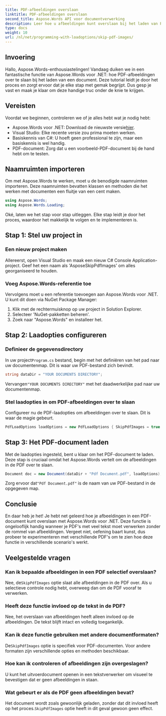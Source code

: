```yaml
---
title: PDF-afbeeldingen overslaan
linktitle: PDF-afbeeldingen overslaan
second_title: Aspose.Words API voor documentverwerking
description: Leer hoe u afbeeldingen kunt overslaan bij het laden van PDF-documenten met Aspose.Words voor .NET. Volg deze stapsgewijze handleiding voor naadloze tekstextractie.
type: docs
weight: 10
url: /nl/net/programming-with-loadoptions/skip-pdf-images/
---
```

## Invoering

Hallo, Aspose.Words-enthousiastelingen! Vandaag duiken we in een fantastische functie van Aspose.Words voor .NET: hoe PDF-afbeeldingen over te slaan bij het laden van een document. Deze tutorial leidt je door het proces en zorgt ervoor dat je elke stap met gemak begrijpt. Dus gesp je vast en maak je klaar om deze handige truc onder de knie te krijgen.

## Vereisten

Voordat we beginnen, controleren we of je alles hebt wat je nodig hebt:

-  Aspose.Words voor .NET: Download de nieuwste versie[hier](https://releases.aspose.com/words/net/).
- Visual Studio: Elke recente versie zou prima moeten werken.
- Basiskennis van C#: U hoeft geen professional te zijn, maar een basiskennis is wel handig.
- PDF-document: Zorg dat u een voorbeeld-PDF-document bij de hand hebt om te testen.

## Naamruimten importeren

Om met Aspose.Words te werken, moet u de benodigde naamruimten importeren. Deze naamruimten bevatten klassen en methoden die het werken met documenten een fluitje van een cent maken.

```csharp
using Aspose.Words;
using Aspose.Words.Loading;
```

Oké, laten we het stap voor stap uitleggen. Elke stap leidt je door het proces, waardoor het makkelijk te volgen en te implementeren is.

## Stap 1: Stel uw project in

### Een nieuw project maken

Allereerst, open Visual Studio en maak een nieuw C# Console Application-project. Geef het een naam als 'AsposeSkipPdfImages' om alles georganiseerd te houden.

### Voeg Aspose.Words-referentie toe

Vervolgens moet u een referentie toevoegen aan Aspose.Words voor .NET. U kunt dit doen via NuGet Package Manager:

1. Klik met de rechtermuisknop op uw project in Solution Explorer.
2. Selecteer 'NuGet-pakketten beheren'.
3. Zoek naar "Aspose.Words" en installeer het.

## Stap 2: Laadopties configureren

### Definieer de gegevensdirectory

 In uw project`Program.cs` bestand, begin met het definiëren van het pad naar uw documentenmap. Dit is waar uw PDF-bestand zich bevindt.

```csharp
string dataDir = "YOUR DOCUMENTS DIRECTORY";
```

 Vervangen`"YOUR DOCUMENTS DIRECTORY"` met het daadwerkelijke pad naar uw documentenmap.

### Stel laadopties in om PDF-afbeeldingen over te slaan

Configureer nu de PDF-laadopties om afbeeldingen over te slaan. Dit is waar de magie gebeurt. 

```csharp
PdfLoadOptions loadOptions = new PdfLoadOptions { SkipPdfImages = true };
```

## Stap 3: Het PDF-document laden

Met de laadopties ingesteld, bent u klaar om het PDF-document te laden. Deze stap is cruciaal omdat het Aspose.Words vertelt om de afbeeldingen in de PDF over te slaan.

```csharp
Document doc = new Document(dataDir + "Pdf Document.pdf", loadOptions);
```

 Zorg ervoor dat`"Pdf Document.pdf"` is de naam van uw PDF-bestand in de opgegeven map.

## Conclusie

En daar heb je het! Je hebt net geleerd hoe je afbeeldingen in een PDF-document kunt overslaan met Aspose.Words voor .NET. Deze functie is ongelooflijk handig wanneer je PDF's met veel tekst moet verwerken zonder de rommel van afbeeldingen. Vergeet niet, oefening baart kunst, dus probeer te experimenteren met verschillende PDF's om te zien hoe deze functie in verschillende scenario's werkt.

## Veelgestelde vragen

### Kan ik bepaalde afbeeldingen in een PDF selectief overslaan?

 Nee, de`SkipPdfImages` optie slaat alle afbeeldingen in de PDF over. Als u selectieve controle nodig hebt, overweeg dan om de PDF vooraf te verwerken.

### Heeft deze functie invloed op de tekst in de PDF?

Nee, het overslaan van afbeeldingen heeft alleen invloed op de afbeeldingen. De tekst blijft intact en volledig toegankelijk.

### Kan ik deze functie gebruiken met andere documentformaten?

De`SkipPdfImages` optie is specifiek voor PDF-documenten. Voor andere formaten zijn verschillende opties en methoden beschikbaar.

### Hoe kan ik controleren of afbeeldingen zijn overgeslagen?

U kunt het uitvoerdocument openen in een tekstverwerker om visueel te bevestigen dat er geen afbeeldingen in staan.

### Wat gebeurt er als de PDF geen afbeeldingen bevat?

 Het document wordt zoals gewoonlijk geladen, zonder dat dit invloed heeft op het proces.`SkipPdfImages` optie heeft in dit geval gewoon geen effect.
